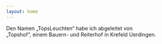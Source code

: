 ```yaml
---
layout: home
---
```


Den Namen „TopsLeuchten“ habe ich abgeleitet von <br/>„Topshof“, einem Bauern- und Reiterhof in Krefeld Uerdingen.
